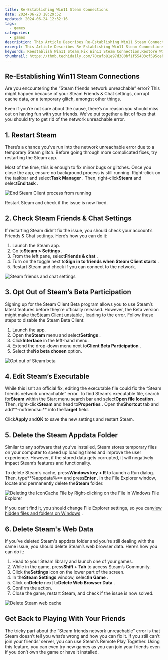 ```yaml
---
title: Re-Establishing Win11 Steam Connections
date: 2024-06-23 18:29:52
updated: 2024-06-24 12:32:16
tags:
  - games
categories:
  - games
description: This Article Describes Re-Establishing Win11 Steam Connections
excerpt: This Article Describes Re-Establishing Win11 Steam Connections
keywords: Reestablish Win11 Steam,Fix Win11 Steam Connection,Restore Win11 Steam Link,Enhance Win11 Steam Linkage,Reclaim Windows Steam Access,Resolve Win11 Steam Issue,Reconnect Win11 to Steam
thumbnail: https://thmb.techidaily.com/70cafb81e97d380bf1f55403cf595cebfeb242757ff19f24408692f694faf166.jpg
---
```


## Re-Establishing Win11 Steam Connections

 Are you encountering the “Steam friends network unreachable” error? This might happen because of your Steam Friends & Chat settings, corrupt cache data, or a temporary glitch, amongst other things.

 Even if you’re not sure about the cause, there’s no reason you should miss out on having fun with your friends. We’ve put together a list of fixes that you should try to get rid of the network unreachable error.

## 1\. Restart Steam

 There’s a chance you’ve run into the network unreachable error due to a temporary Steam glitch. Before going through more complicated fixes, try restarting the Steam app.

 Most of the time, this is enough to fix minor bugs or glitches. Once you close the app, ensure no background process is still running. Right-click on the taskbar and select**Task Manager** . Then, right-click**Steam** and select**End task** .

![End Steam Client process from running](https://static1.makeuseofimages.com/wordpress/wp-content/uploads/2023/09/steam-task-manager-1.jpg)

Restart Steam and check if the issue is now fixed.

## 2\. Check Steam Friends & Chat Settings

 If restarting Steam didn’t fix the issue, you should check your account’s Friends & Chat settings. Here’s how you can do it:

1. Launch the Steam app.
2. Go to**Steam > Settings** .
3. From the left pane, select**Friends & chat** .
4. Turn on the toggle next to**Sign in to friends when Steam Client starts** .
5. Restart Steam and check if you can connect to the network.

![Steam friends and chat settings](https://static1.makeuseofimages.com/wordpress/wp-content/uploads/2023/10/friends-chat-settings-1.jpg)

## 3\. Opt Out of Steam’s Beta Participation

 Signing up for the Steam Client Beta program allows you to use Steam’s latest features before they’re officially released. However, the Beta version might make the[Steam Client unstable](https://www.makeuseof.com/steam-client-crashing-troubleshooting/) , leading to the error. Follow these steps to disable the Steam Beta Client:

1. Launch the app.
2. Open the**Steam** menu and select**Settings** .
3. Click**Interface** in the left-hand menu.
4. Extend the drop-down menu next to**Client Beta Participation** .
5. Select the**No beta chosen** option.

![Opt out of Steam beta](https://static1.makeuseofimages.com/wordpress/wp-content/uploads/2023/10/steam-beta-1.jpg)

## 4\. Edit Steam’s Executable

 While this isn’t an official fix, editing the executable file could fix the “Steam friends network unreachable” error. To find Steam’s executable file, search for**Steam** within the Start menu search bar and select**Open file location** . Then, right-click**Steam** and head to**Properties** . Open the**Shortcut** tab and add**\-nofriendsui** into the**Target** field.

 Click**Apply** and**OK** to save the new settings and restart Steam.

## 5\. Delete the Steam Appdata Folder

 Similar to any software that you’ve installed, Steam stores temporary files on your computer to speed up loading times and improve the user experience. However, if the stored data gets corrupted, it will negatively impact Steam’s features and functionality.

 To delete Steam’s cache, press**Windows key + R** to launch a Run dialog. Then, type**%appdata%** and press**Enter** . In the File Explorer window, locate and permanently delete the**Steam** folder.

![Deleting the IconCache File by Right-clicking on the File in Windows File Explorer](https://static1.makeuseofimages.com/wordpress/wp-content/uploads/2022/12/4-deleting-the-iconcache-file-by-right-clicking-on-the-file-in-windows-file-explorer.jpg)

 If you can’t find it, you should change File Explorer settings, so you can[view hidden files and folders on Windows](https://www.makeuseof.com/windows-11-show-hidden-files-folders/) .

## 6\. Delete Steam's Web Data

 If you’ve deleted Steam's appdata folder and you're still dealing with the same issue, you should delete Steam’s web browser data. Here’s how you can do it:

1. Head to your Steam library and launch one of your games.
2. While in the game, press**Shift + Tab** to access Steam’s Community.
3. Click the**Settings** icon on the lower part of the screen.
4. In the**Steam Settings** window, select**In Game** .
5. Click on**Delete** next to**Delete Web Browser Data** .
6. Confirm the action.
7. Close the game, restart Steam, and check if the issue is now solved.

![Delete Steam web cache](https://static1.makeuseofimages.com/wordpress/wp-content/uploads/2023/10/delete-steam-cache-1.jpg)

## Get Back to Playing With Your Friends

 The tricky part about the ”Steam friends network unreachable” error is that Steam doesn’t tell you what’s wrong and how you can fix it. If you still can’t join your friends' server, you can use Steam’s Remote Play Together. Using this feature, you can even try new games as you can join your friends even if you don’t own the game or have it installed.


<ins class="adsbygoogle"
     style="display:block"
     data-ad-format="autorelaxed"
     data-ad-client="ca-pub-7571918770474297"
     data-ad-slot="1223367746"></ins>



<ins class="adsbygoogle"
     style="display:block"
     data-ad-client="ca-pub-7571918770474297"
     data-ad-slot="8358498916"
     data-ad-format="auto"
     data-full-width-responsive="true"></ins>
